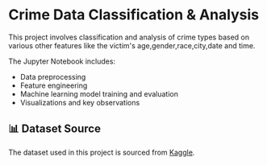 # Crime Data Classification & Analysis

This project involves classification and analysis of crime types based on various other features like the victim's age,gender,race,city,date and time.

The Jupyter Notebook includes:
- Data preprocessing
- Feature engineering
- Machine learning model training and evaluation
- Visualizations and key observations

## 📊 Dataset Source

The dataset used in this project is sourced from [Kaggle](https://www.kaggle.com/datasets/shamimhasan8/crime-and-safety-dataset).
